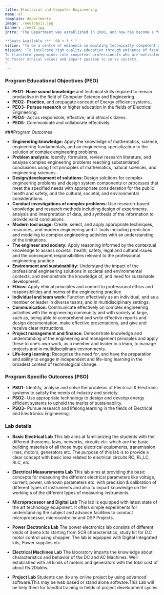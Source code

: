 ```yaml
---
title: Electrical and Computer Engineering
name: el
template: departments
image: ./eeelogo11.jpg
banner: ./eee1.jpg
intro: "The Department was established in 2000, and now has become a full-fledged department with advanced laboratory facilities to train the students to meet the current needs of the fast changing industrial scenario.

**Seats Available :**  60 + 3 * "
vision: "To be a centre of eminence in moulding technically competent and socially committed Electrical Engineers."
mission: "To inculcate high quality education through eminence of faculty and facilities.
To transform young minds into competent professionals who are motivated for lifelong learning to meet the needs of industry.
To foster ethical values and impart passion to serve society.
"
---
```


### Program Educational Objectives (PEO)
- **PEO1**- **Have sound knowledge** and technical skills required to remain productive in the field of Computer Science and Engineering.
- **PEO2**- **Practice**, and propagate concept of Energy efficient systems..
- **PEO3**- **Pursue research** or higher education in the fields of Electrical Engineering.
- **PEO4**- Act as responsible, effective, and ethical citizens.
- **PEO5**- Communicate and collaborate effectively.

###Program Outcomes
- **Engineering knowledge:** Apply the knowledge of mathematics, science, engineering fundamentals, and an engineering specialization to the solution of complex engineering problems.
- **Problem analysis:** Identify, formulate, review research literature, and analyse complex engineering problems reaching substantiated conclusions using first principles of mathematics, natural sciences, and engineering sciences.
- **Design/development of solutions:** Design solutions for complex engineering problems and design system components or processes that meet the specified needs with appropriate consideration for the public health and safety, and the cultural, societal, and environmental considerations.
- **Conduct investigations of complex problems:** Use research-based knowledge and research methods including design of experiments, analysis and interpretation of data, and synthesis of the information to provide valid conclusions.
- **Modern tool usage:** Create, select, and apply appropriate techniques, resources, and modern engineering and IT tools including prediction and modeling to complex engineering activities with an understanding of the limitations.
- **The engineer and society:** Apply reasoning informed by the contextual knowledge to assess societal, health, safety, legal and cultural issues and the consequent responsibilities relevant to the professional engineering practice
- **Environment and sustainability:** Understand the impact of the professional engineering solutions in societal and environmental contexts, and demonstrate the knowledge of, and need for sustainable development.
- **Ethics:** Apply ethical principles and commit to professional ethics and responsibilities and norms of the engineering practice
- **Individual and team work:** Function effectively as an individual, and as a member or leader in diverse teams, and in multidisciplinary settings.
- **Communication:** Communicate effectively on complex engineering activities with the engineering community and with society at large, such as, being able to comprehend and write effective reports and design documentation, make effective presentations, and give and receive clear instructions.
- **Project management and finance:** Demonstrate knowledge and understanding of the engineering and management principles and apply these to one’s own work, as a member and leader in a team, to manage projects and in multidisciplinary environments.
- **Life-long learning:** Recognize the need for, and have the preparation and ability to engage in independent and life-long learning in the broadest context of technological change.

### Program Specific Outcomes (PSO)
- **PSO1**-  Identify, analyse and solve the problems of Electrical & Electronic systems to satisfy the needs of industry and society.
- **PSO2**- Use appropriate technology to design and develop energy efficient systems to uphold the merits of sustainability. 
- **PSO3**- Pursue research and lifelong learning in the fields of Electrical and Electronics Engineering.

### Lab details

- **Basic Electrical Lab**
This lab aims at familiarizing the students with the different theorems, laws, networks, circuits etc. which are the basic building materials of all those huge electrical equipments, transmission lines, motors, generators etc. The purpose of this lab is to provide a clear concept with basic idea related to electrical circuits RC, RL,LC, RLC, etc.

- **Electrical Measurements Lab**
This lab aims at providing the basic concepts for measuring the different electrical parameters like voltage, current, power, unknown parameters etc. with precision & calibration of different types of instruments and also to impart knowledge on the working s of the different types of measuring instruments.

- **Microprocessor and Digital Lab**
This lab is equipped with latest state of the art technology equipment. It offers simple experiments for understanding the subject and advance facilities to conduct microprocessor, microcontroller and DSP Projects.

- **Power Electronics Lab**
The power electronics lab consists of different kinds of demo kits starting from SCR characteristics, study kit for D.C motor control using chopper. The lab is equipped with Digital Integrated kits, Power supplies etc.

- **Electrical Machines Lab**
The laboratory imparts the knowledge about characteristics and behavior of the DC and AC Machines. Well established with all kinds of motors and generators with the total cost of about Rs.20lakhs.

- **Project Lab**
Students can do any online project by using advanced software.This may be web based or stand alone software.This Lab will be help them for handful training in fields of project development cycles.

